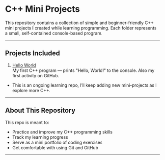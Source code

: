 # C++ Mini Projects

This repository contains a collection of simple and beginner-friendly C++ mini projects I created while learning programming. Each folder represents a small, self-contained console-based program.

---

##  Projects Included

1. [Hello World](01-hello-world/)  
   My first C++ program — prints "Hello, World!" to the console. Also my first activity on GitHub.

- This is an ongoing learning repo, I’ll keep adding new mini-projects as I explore more C++.

---

##  About This Repository

This repo is meant to:
- Practice and improve my C++ programming skills
- Track my learning progress
- Serve as a mini portfolio of coding exercises
- Get comfortable with using Git and GitHub

---
